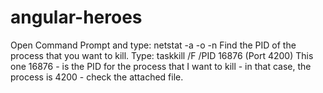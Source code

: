 # angular-heroes
Open Command Prompt and type: netstat -a -o -n
Find the PID of the process that you want to kill.
Type: taskkill /F /PID 16876 (Port 4200)
This one 16876 - is the PID for the process that I want to kill - in that case, the process is 4200 - check the attached file.
